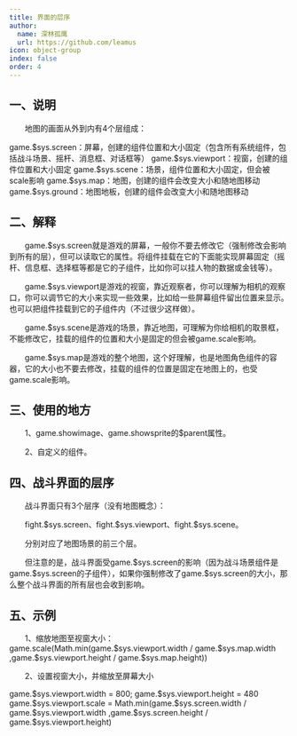 ```yaml
---
title: 界面的层序
author:
  name: 深林孤鹰
  url: https://github.com/leamus
icon: object-group
index: false
order: 4
---
```


## 一、说明

&emsp;&emsp;地图的画面从外到内有4个层组成：

game.\$sys.screen：屏幕，创建的组件位置和大小固定（包含所有系统组件，包括战斗场景、摇杆、消息框、对话框等）
game.\$sys.viewport：视窗，创建的组件位置和大小固定
game.\$sys.scene：场景，组件位置和大小固定，但会被scale影响
game.\$sys.map：地图，创建的组件会改变大小和随地图移动
game.\$sys.ground：地图地板，创建的组件会改变大小和随地图移动

## 二、解释

&emsp;&emsp;game.\$sys.screen就是游戏的屏幕，一般你不要去修改它（强制修改会影响到所有的层），但可以读取它的属性。将组件挂载在它的下面能实现屏幕固定（摇杆、信息框、选择框等都是它的子组件，比如你可以挂人物的数据或金钱等）。

&emsp;&emsp;game.\$sys.viewport是游戏的视窗，靠近观察者，你可以理解为相机的观察口，你可以调节它的大小来实现一些效果，比如给一些屏幕组件留出位置来显示。也可以把组件挂载到它的子组件内（不过很少这样做）。

&emsp;&emsp;game.\$sys.scene是游戏的场景，靠近地图，可理解为你给相机的取景框，不能修改它，挂载的组件的位置和大小是固定的但会被game.scale影响。

&emsp;&emsp;game.\$sys.map是游戏的整个地图，这个好理解，也是地图角色组件的容器，它的大小也不要去修改，挂载的组件的位置是固定在地图上的，也受game.scale影响。

## 三、使用的地方

&emsp;&emsp;1、game.showimage、game.showsprite的\$parent属性。

&emsp;&emsp;2、自定义的组件。

## 四、战斗界面的层序

&emsp;&emsp;战斗界面只有3个层序（没有地图概念）：

&emsp;&emsp;fight.\$sys.screen、fight.\$sys.viewport、fight.\$sys.scene。

&emsp;&emsp;分别对应了地图场景的前三个层。

&emsp;&emsp;但注意的是，战斗界面受game.\$sys.screen的影响（因为战斗场景组件是game.\$sys.screen的子组件），如果你强制修改了game.\$sys.screen的大小，那么整个战斗界面的所有层也会收到影响。

## 五、示例

&emsp;&emsp;1、缩放地图至视窗大小：
game.scale(Math.min(game.\$sys.viewport.width / game.\$sys.map.width ,game.\$sys.viewport.height / game.\$sys.map.height))

&emsp;&emsp;2、设置视窗大小，并缩放至屏幕大小

game.\$sys.viewport.width = 800;
game.\$sys.viewport.height = 480
game.\$sys.viewport.scale = Math.min(game.\$sys.screen.width / game.\$sys.viewport.width ,game.\$sys.screen.height / game.\$sys.viewport.height)
